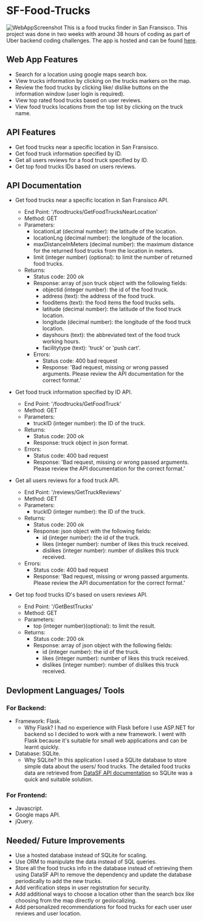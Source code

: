 # SF-Food-Trucks
![WebAppScreenshot](https://i.imgur.com/Z18RjKj.png)
This is a food trucks finder in San Fransisco. This project was done in two weeks with around 38 hours of coding as part of Uber backend coding challenges. The app is hosted and can be found [here](https://ahmedameen.pythonanywhere.com/).  
## Web App Features
* Search for a location using google maps search box.
* View trucks information by clicking on the trucks markers on the map.
* Review the food trucks by clicking like/ dislike buttons on the information window (user login is required).
* View top rated food trucks based on user reviews.  
* View food trucks locations from the top list by clicking on the truck name.

## API Features
* Get food trucks near a specific location in San Fransisco.
* Get food truck information specified by ID.
* Get all users reviews for a food truck specified by ID.
* Get top food trucks IDs based on users reviews.
## API Documentation
* Get food trucks near a specific location in San Fransisco API.
  * End Point: '/foodtrucks/GetFoodTrucksNearLocation'
  * Method: GET
  * Parameters:
    * locationLat (decimal number): the latitude of the location.
    * locationLng (decimal number): the longitude of the location.
    * maxDistanceInMeters (decimal number): the maximum distance for the returned food trucks from the location in meters.
    * limit (integer number) (optional): to limit the number of returned food trucks.
  * Returns:
    * Status code: 200 ok
    * Response: array of json truck object with the following fields: 
      * objectid (integer number): the id of the food truck.
      * address (text): the address of the food truck.
      * fooditems (text): the food items the food trucks sells.
      * latitude (decimal number): the latitude of the food truck location.
      * longitude (decimal number): the longitude of the food truck location.
      * dayshours (text): the abbreviated text of the food truck working hours.
      * facilitytype (text): 'truck' or 'push cart'.              
    * Errors:
      * Status code: 400 bad request
      * Response: 'Bad request, missing or wrong passed arguments. Please review the API documentation for the correct format.' 
* Get food truck information specified by ID API.
  * End Point: '/foodtrucks/GetFoodTruck'
  * Method: GET
  * Parameters:
    * truckID (integer number): the ID of the truck.
  * Returns:
    * Status code: 200 ok
    * Response: truck object in json format.
  * Errors:
    * Status code: 400 bad request
    * Response: 'Bad request, missing or wrong passed arguments. Please review the API documentation for the correct format.' 

* Get all users reviews for a food truck API.
  * End Point: '/reviews/GetTruckReviews'
  * Method: GET
  * Parameters:
    * truckID (integer number): the ID of the truck.
  * Returns:
    * Status code: 200 ok
    * Response: json object with the following fields:
      * id (integer number): the id of the truck.
      * likes (integer number): number of likes this truck received. 
      * dislikes (integer number): number of dislikes this truck received.
  * Errors:
      * Status code: 400 bad request
      * Response: 'Bad request, missing or wrong passed arguments. Please review the API documentation for the correct format.' 
      
* Get top food trucks ID's based on users reviews API.
  * End Point: '/GetBestTrucks'
  * Method: GET
  * Parameters:
    * top (integer number)(optional): to limit the result.  
  * Returns:
    * Status code: 200 ok
    * Response: array of json object with the following fields:
      * id (integer number): the id of the truck.
      * likes (integer number): number of likes this truck received. 
      * dislikes (integer number): number of dislikes this truck received.
      
## Devlopment Languages/ Tools

### For Backend:

* Framework: Flask.  
  * Why Flask? I had no experience with Flask before I use ASP.NET for backend so I decided to work with a new framework. I went with Flask because it's suitable for small web applications and can be learnt quickly.  
* Database: SQLite.  
  * Why SQLite? In this application I used a SQLite database to store simple data about the users/ food trucks. The detailed food trucks data are retrieved from [DataSF API documentation](https://data.sfgov.org/Economy-and-Community/Mobile-Food-Facility-Permit/rqzj-sfat) so SQLite was a quick and suitable solution.

### For Frontend:
* Javascript.  
* Google maps API.  
* jQuery.  

## Needed/ Future Improvements
* Use a hosted database instead of SQLite for scaling.
* Use ORM to manipulate the data instead of SQL queries.
* Store all the food trucks info in the database instead of retrieving them using DataSF API to remove the dependency and update the database periodically to add the new trucks.
* Add verification steps in user registration for security.
* Add additional ways to choose a location other than the search box like choosing from the map directly or geolocalizing. 
* Add personalized recommendations for food trucks for each user user reviews and user location.
